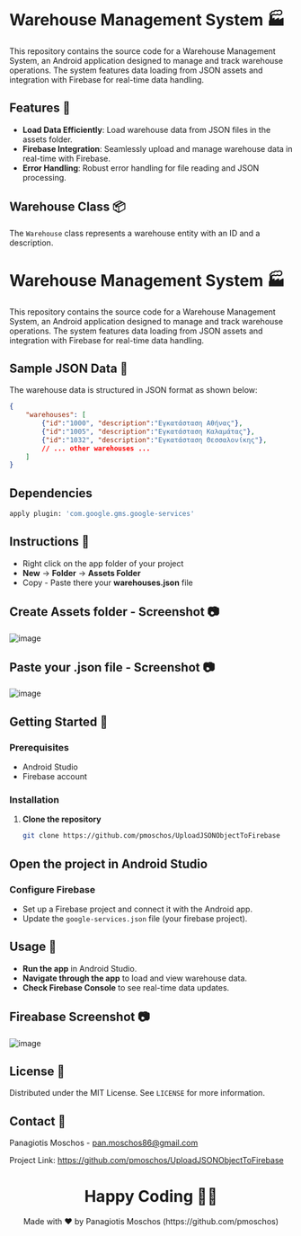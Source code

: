 # Warehouse Management System 🏭

This repository contains the source code for a Warehouse Management System, an Android application designed to manage and track warehouse operations. The system features data loading from JSON assets and integration with Firebase for real-time data handling.

## Features 🌟

- **Load Data Efficiently**: Load warehouse data from JSON files in the assets folder.
- **Firebase Integration**: Seamlessly upload and manage warehouse data in real-time with Firebase.
- **Error Handling**: Robust error handling for file reading and JSON processing.

## Warehouse Class 📦

The `Warehouse` class represents a warehouse entity with an ID and a description.

# Warehouse Management System 🏭

This repository contains the source code for a Warehouse Management System, an Android application designed to manage and track warehouse operations. The system features data loading from JSON assets and integration with Firebase for real-time data handling.

## Sample JSON Data 📄

The warehouse data is structured in JSON format as shown below:

```json
{
    "warehouses": [
        {"id":"1000", "description":"Εγκατάσταση Αθήνας"},
        {"id":"1005", "description":"Εγκατάσταση Καλαμάτας"},
        {"id":"1032", "description":"Εγκατάσταση Θεσσαλονίκης"},
        // ... other warehouses ...
    ]
}
```
## Dependencies
```bash
apply plugin: 'com.google.gms.google-services'
```

## Instructions 📝
- Right click on the app folder of your project
- **New** -> **Folder** -> **Assets Folder**
- Copy - Paste there your **warehouses.json** file

## Create Assets folder - Screenshot 📷
![image](https://github.com/pmoschos/UploadJSONObjectToFirebase/assets/133533759/38b118fd-e268-4220-b6a8-0dbcaee7da18)

## Paste your .json file - Screenshot 📷
![image](https://github.com/pmoschos/UploadJSONObjectToFirebase/assets/133533759/05726956-1f64-4fd0-8f8e-ed36fe2810a3)


## Getting Started 🚀

### Prerequisites

- Android Studio
- Firebase account

### Installation

1. **Clone the repository**

   ```bash
   git clone https://github.com/pmoschos/UploadJSONObjectToFirebase
   ```

## Open the project in Android Studio

### Configure Firebase

- Set up a Firebase project and connect it with the Android app.
- Update the `google-services.json` file (your firebase project).

## Usage 📱

- **Run the app** in Android Studio.
- **Navigate through the app** to load and view warehouse data.
- **Check Firebase Console** to see real-time data updates.

## Fireabase Screenshot 📷
![image](https://github.com/pmoschos/UploadJSONObjectToFirebase/assets/133533759/b03ba01b-bd7d-4ea3-96c6-600d95617ba1)

## License 📄

Distributed under the MIT License. See `LICENSE` for more information.

## Contact 📧

Panagiotis Moschos - [pan.moschos86@gmail.com](mailto:pan.moschos86@gmail.com)

Project Link: https://github.com/pmoschos/UploadJSONObjectToFirebase

<h1 align=center>Happy Coding 👨‍💻 </h1>

<p align="center">
  Made with ❤️ by Panagiotis Moschos (https://github.com/pmoschos)
</p>


